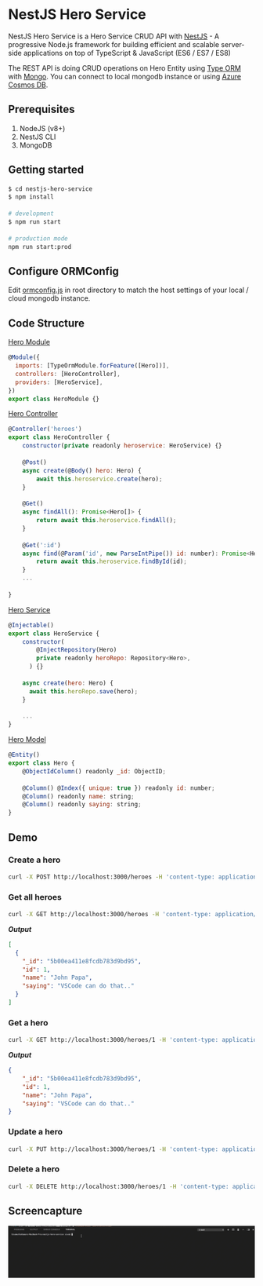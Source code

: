 # NestJS Hero Service

NestJS Hero Service is a Hero Service CRUD API with [NestJS](https://nestjs.com) - A progressive Node.js framework for building efficient and scalable server-side applications on top of TypeScript & JavaScript (ES6 / ES7 / ES8)

The REST API is doing CRUD operations on Hero Entity using [Type ORM](http://typeorm.io/#/) with [Mongo](https://www.mongodb.com). You can connect to local mongodb instance or using [Azure Cosmos DB](https://azure.microsoft.com/en-us/services/cosmos-db/).

## Prerequisites

1. NodeJS (v8+)
2. NestJS CLI
3. MongoDB

## Getting started

```bash
$ cd nestjs-hero-service
$ npm install

# development
$ npm run start

# production mode
npm run start:prod
```

## Configure ORMConfig

Edit [ormconfig.js](./ormconfig.js) in root directory to match the host settings of your local / cloud mongodb instance.

## Code Structure

[Hero Module](./heroes/hero.module.ts)

```js
@Module({
  imports: [TypeOrmModule.forFeature([Hero])],
  controllers: [HeroController],
  providers: [HeroService],
})
export class HeroModule {}
```

[Hero Controller](./heroes/hero.controller.ts)

```js
@Controller('heroes')
export class HeroController {
    constructor(private readonly heroservice: HeroService) {}

    @Post()
    async create(@Body() hero: Hero) {
        await this.heroservice.create(hero);
    }

    @Get()
    async findAll(): Promise<Hero[]> {
        return await this.heroservice.findAll();
    }

    @Get(':id')
    async find(@Param('id', new ParseIntPipe()) id: number): Promise<Hero> {
        return await this.heroservice.findById(id);
    }
    ...

}
```

[Hero Service](./heroes/hero.service.ts)

```js
@Injectable()
export class HeroService {
    constructor(
        @InjectRepository(Hero)
        private readonly heroRepo: Repository<Hero>,
      ) {}

    async create(hero: Hero) {
      await this.heroRepo.save(hero);
    }

    ...
}

```

[Hero Model](./heroes/hero.model.ts)

```js
@Entity()
export class Hero {
    @ObjectIdColumn() readonly _id: ObjectID;

    @Column() @Index({ unique: true }) readonly id: number;
    @Column() readonly name: string;
    @Column() readonly saying: string;
}
```

## Demo

### Create a hero
```bash
curl -X POST http://localhost:3000/heroes -H 'content-type: application/json' -d '{ "id": 1,"name": "John Papa","saying": "VSCode can do that.." }'
```

### Get all heroes
```bash
curl -X GET http://localhost:3000/heroes -H 'content-type: application/json' | jq
```
***Output***
```json
[
  {
    "_id": "5b00ea411e8fcdb783d9bd95",
    "id": 1,
    "name": "John Papa",
    "saying": "VSCode can do that.."
  }
]
```

### Get a hero
```bash
curl -X GET http://localhost:3000/heroes/1 -H 'content-type: application/json' | jq
```
***Output***
```json
{
    "_id": "5b00ea411e8fcdb783d9bd95",
    "id": 1,
    "name": "John Papa",
    "saying": "VSCode can do that.."
}
```


### Update a hero
```bash
curl -X PUT http://localhost:3000/heroes/1 -H 'content-type: application/json' -d '{ "name": "John Papa","saying": "VSCode (@code) can do that..." }'
```

### Delete a hero
```bash
curl -X DELETE http://localhost:3000/heroes/1 -H 'content-type: application/json'
```

## Screencapture

![](./demo.gif)

